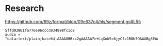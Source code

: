 # Research

https://github.com/89z/format/blob/09c637c4/hls/segment.go#L55

~~~
5ffd93861fa776e96cccd934898fc1c8
audio = "data:text/plain;base64,AAAAOHBzc2gAAAAA7e+LqXnWSs6jyCfc1R0h7QAAABgSEAAAAAAWgwC7YzYgICAgICBI88aJmwY="
~~~

